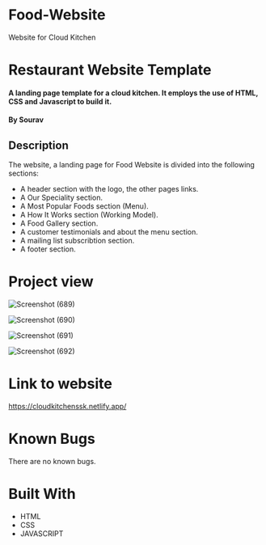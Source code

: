 # Food-Website
Website for Cloud Kitchen

# Restaurant Website Template 

#### A landing page template for a cloud kitchen. It employs the use of HTML, CSS and Javascript to build it.

#### By **Sourav**

## Description
The website, a landing page for Food Website is divided into the following sections:

* A header section with the logo, the other pages links.
* A Our Speciality section.
* A Most Popular Foods section (Menu).
* A How It Works section (Working Model).
* A Food Gallery section.
* A customer testimonials and about the menu section.
* A mailing list subscribtion section.
* A footer section.


# Project view
![Screenshot (689)](https://user-images.githubusercontent.com/115405681/194770580-53c5278a-e3bd-4f58-afe7-810b04597c28.png)

![Screenshot (690)](https://user-images.githubusercontent.com/115405681/194770595-a8a86aa4-8cd5-479e-96da-ef99f908b576.png)

![Screenshot (691)](https://user-images.githubusercontent.com/115405681/194770604-c8c8441a-7f99-4592-9fae-a8a069102d51.png)

![Screenshot (692)](https://user-images.githubusercontent.com/115405681/194770610-9ffb2333-ac24-479c-b8db-7edfd4e21c26.png)

# Link to website
https://cloudkitchenssk.netlify.app/
# Known Bugs

There are no known bugs.

# Built With

* HTML
* CSS
* JAVASCRIPT




